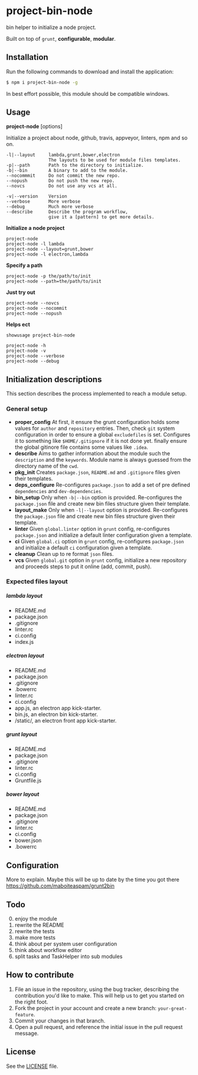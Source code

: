 # project-bin-node
bin helper to initialize a node project.

Built on top of `grunt`, __configurable__, __modular__.


## Installation
Run the following commands to download and install the application:

```sh
$ npm i project-bin-node -g
```

In best effort possible, this module should be compatible windows.

## Usage

__project-node__ [options]

Initialize a project about node, github, travis, appveyor, linters, npm and so on.

    -l|--layout     lambda,grunt,bower,electron
                    The layouts to be used for module files templates.
    -p|--path       Path to the directory to initialize.
    -b|--bin        A binary to add to the module.
    --nocommmit     Do not commit the new repo.
    --nopush        Do not push the new repo.
    --novcs         Do not use any vcs at all.
    
    -v|--version    Version
    --verbose       More verbose
    --debug         Much more verbose
    --describe      Describe the program workflow, 
                    give it a [pattern] to get more details.


__Initialize a node project__

    project-node
    project-node -l lambda
    project-node --layout=grunt,bower
    project-node -l electron,lambda


__Specify a path__

    project-node -p the/path/to/init
    project-node --path=the/path/to/init


__Just try out__

    project-node --novcs
    project-node --nocommit
    project-node --nopush


__Helps ect__

    showusage project-bin-node
    
    project-node -h
    project-node -v
    project-node --verbose
    project-node --debug


## Initialization descriptions

This section describes the process implemented to reach a module setup.

### General setup

- __proper_config__ 
    At first, it ensure the grunt configuration holds some values for `author` and `repository` entries.
    Then, check `git` system configuration in order to ensure a global `excludefiles` is set. 
    Configures it to something like `$HOME/.gitignore` if it is not done yet.
    finally ensure the global gitinore file contains some values like `.idea`.
- __describe__
    Aims to gather information about the module such the `description` and the `keywords`.
    Module name is always guessed from the directory name of the `cwd`.
- __pkg_init__
    Creates `package.json`, `README.md` and `.gitignore` files given their templates.
- __deps_configure__
    Re-configures `package.json` to add a set of pre defined `dependencies` and `dev-dependencies`.
- __bin_setup__
    Only when `-b|--bin` option is provided. 
    Re-configures the `package.json` file and create new bin files structure given their template.
- __layout_make__
    Only when `-l|--layout` option is provided. 
    Re-configures the `package.json` file and create new bin files structure given their template.
- __linter__
    Given `global.linter` option in `grunt` config, re-configures `package.json` 
    and initialize a default linter configuration given a template.
- __ci__
    Given `global.ci` option in `grunt` config, re-configures `package.json` 
    and initialize a default `ci` configuration given a template.
- __cleanup__
    Clean up to re format `json` files.
- __vcs__
    Given `global.git` option in `grunt` config,
    initialize a new repository and proceeds steps to put it online (add, commit, push).


### Expected files layout

##### lambda layout
- README.md
- package.json
- .gitignore
- linter.rc
- ci.config
- index.js

##### electron layout
- README.md
- package.json
- .gitignore
- .bowerrc
- linter.rc
- ci.config
- app.js, an electron app kick-starter.
- bin.js, an electron bin kick-starter.
- /static/, an electron front app kick-starter.

##### grunt layout
- README.md
- package.json
- .gitignore
- linter.rc
- ci.config
- Gruntfile.js

##### bower layout
- README.md
- package.json
- .gitignore
- linter.rc
- ci.config
- bower.json
- .bowerrc

## Configuration

More to explain. Maybe this will be up to date by the time you got there https://github.com/maboiteaspam/grunt2bin


## Todo

0. enjoy the module
1. rewrite the README
2. rewrite the tests
3. make more tests
4. think about per system user configuration
5. think about workflow editor
5. split tasks and TaskHelper into sub modules


## How to contribute

1. File an issue in the repository, using the bug tracker, describing the
   contribution you'd like to make. This will help us to get you started on the
   right foot.
2. Fork the project in your account and create a new branch:
   `your-great-feature`.
3. Commit your changes in that branch.
4. Open a pull request, and reference the initial issue in the pull request
   message.

## License
See the [LICENSE](./LICENSE) file.
